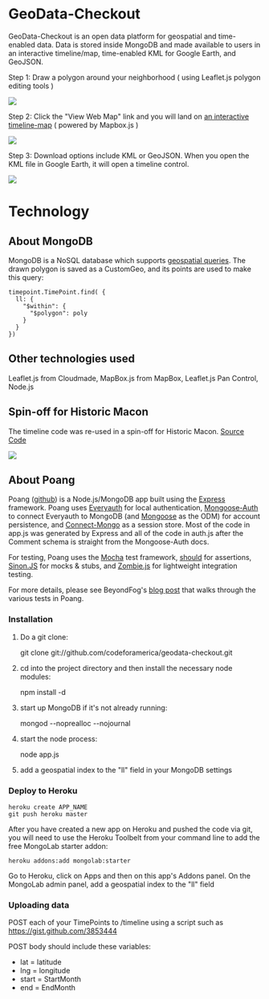 # GeoData-Checkout

GeoData-Checkout is an open data platform for geospatial and time-enabled data. Data is stored inside MongoDB and made available to users in an interactive timeline/map, time-enabled KML for Google Earth, and GeoJSON.

Step 1: Draw a polygon around your neighborhood ( using Leaflet.js polygon editing tools )

<img src="http://i.imgur.com/U9uW5.png"/>

Step 2: Click the "View Web Map" link and you will land on <a href="http://maconmaps.herokuapp.com/timeline?customgeo=50789e4994661b0200000051">an interactive timeline-map</a> ( powered by Mapbox.js )

<img src="http://codeforamerica.org/wp-content/uploads/2012/09/Screen-Shot-2012-09-24-at-3.54.11-PM.png"/>

Step 3: Download options include KML or GeoJSON. When you open the KML file in Google Earth, it will open a timeline control.

<img src="http://i.imgur.com/AZ0Au.png"/>

# Technology

## About MongoDB

MongoDB is a NoSQL database which supports <a href="http://www.mongodb.org/display/DOCS/Geospatial+Indexing">geospatial queries</a>. The drawn polygon is saved as a CustomGeo, and its points are used to make this query:

    timepoint.TimePoint.find( {
      ll: {
        "$within": {
          "$polygon": poly
        }
      }
    })

## Other technologies used

Leaflet.js from Cloudmade, MapBox.js from MapBox, Leaflet.js Pan Control, Node.js

## Spin-off for Historic Macon

The timeline code was re-used in a spin-off for Historic Macon. <a href="https://github.com/mapmeld/HistoricMaconMap">Source Code</a>

<img src="http://i.imgur.com/hayao.png"/>

## About Poang

Poang ([github](https://github.com/BeyondFog/Poang)) is a Node.js/MongoDB app built using the [Express](http://expressjs.com/) framework. Poang uses [Everyauth](http://everyauth.com/) for local authentication, [Mongoose-Auth](https://github.com/bnoguchi/mongoose-auth) to connect Everyauth to MongoDB (and [Mongoose](http://mongoosejs.com/) as the ODM) for account persistence, and [Connect-Mongo](https://github.com/kcbanner/connect-mongo) as a session store. Most of the code in app.js was generated by Express and all of the code in auth.js after the Comment schema is straight from the Mongoose-Auth docs.

For testing, Poang uses the [Mocha](http://visionmedia.github.com/mocha/) test framework, [should](https://github.com/visionmedia/should.js) for assertions, [Sinon.JS](http://sinonjs.org/) for mocks & stubs, and [Zombie.js](http://zombie.labnotes.org/) for lightweight integration testing.

For more details, please see BeyondFog's [blog post](http://blog.beyondfog.com/?p=222) that walks through the various tests in Poang.

### Installation
 
1) Do a git clone:

    git clone git://github.com/codeforamerica/geodata-checkout.git
    
2) cd into the project directory and then install the necessary node modules:

    npm install -d

3) start up MongoDB if it's not already running:
  
    mongod --noprealloc --nojournal
    
4) start the node process:

    node app.js

5) add a geospatial index to the "ll" field in your MongoDB settings

### Deploy to Heroku

    heroku create APP_NAME
    git push heroku master

After you have created a new app on Heroku and pushed the code via git, you will need to use the Heroku Toolbelt from your command line to add the free MongoLab starter addon:

    heroku addons:add mongolab:starter

Go to Heroku, click on Apps and then on this app's Addons panel. On the MongoLab admin panel, add a geospatial index to the "ll" field


### Uploading data

POST each of your TimePoints to /timeline using a script such as https://gist.github.com/3853444

POST body should include these variables:

* lat = latitude
* lng = longitude
* start = StartMonth
* end = EndMonth
